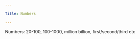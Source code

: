 ```yaml
---

Title: Numbers

---
```


<VocabWord translation_en="One" />
<VocabWord translation_en="Two" />
<VocabWord translation_en="Three" />
<VocabWord translation_en="Four" />
<VocabWord translation_en="Five" />
<VocabWord translation_en="Six" />
<VocabWord translation_en="Seven" />
<VocabWord translation_en="Eight" />
<VocabWord translation_en="Nine" />
<VocabWord translation_en="Ten" />
<VocabWord translation_en="Eleven" />
<VocabWord translation_en="Twelve" />
<VocabWord translation_en="Thirteen" />
<VocabWord translation_en="Fourteen" />
<VocabWord translation_en="Fifteen" />
<VocabWord translation_en="Sixteen" />
<VocabWord translation_en="Seventeen" />
<VocabWord translation_en="Eighteen" />
<VocabWord translation_en="Nineteen" />
<VocabWord translation_en="Twenty" />

Numbers: 20-100, 100-1000, million billion, first/second/third etc
